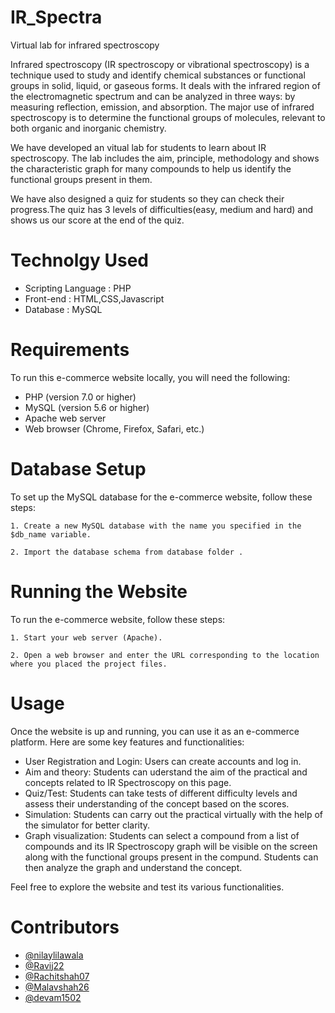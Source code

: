 # IR_Spectra
 Virtual lab for infrared spectroscopy


Infrared spectroscopy (IR spectroscopy or vibrational spectroscopy) is a technique used to study and identify chemical substances or functional groups in solid, liquid, or gaseous forms. It deals with the infrared region of the electromagnetic spectrum and can be analyzed in three ways: by measuring reflection, emission, and absorption. The major use of infrared spectroscopy is to determine the functional groups of molecules, relevant to both organic and inorganic chemistry.

We have developed an vitual lab for students to learn about IR spectroscopy. The lab includes the aim, principle, methodology and shows the characteristic graph for many compounds to help us identify the functional groups present in them.

We have also designed a quiz for students so they can check their progress.The quiz has 3 levels of difficulties(easy, medium and hard) and shows us our score at the end of the quiz. 

# Technolgy Used

- Scripting Language : PHP
- Front-end : HTML,CSS,Javascript
- Database : MySQL

# Requirements

To run this e-commerce website locally, you will need the following:

- PHP (version 7.0 or higher)
- MySQL (version 5.6 or higher)
- Apache web server
- Web browser (Chrome, Firefox, Safari, etc.)

# Database Setup

To set up the MySQL database for the e-commerce website, follow these steps:

    1. Create a new MySQL database with the name you specified in the $db_name variable.

    2. Import the database schema from database folder .
    

# Running the Website

To run the e-commerce website, follow these steps:

    1. Start your web server (Apache).

    2. Open a web browser and enter the URL corresponding to the location where you placed the project files.

# Usage

Once the website is up and running, you can use it as an e-commerce platform. Here are some key features and functionalities:

- User Registration and Login: Users can create accounts and log in.
- Aim and theory: Students can uderstand the aim of the practical and concepts related to IR Spectroscopy on this page.
- Quiz/Test: Students can take tests of different difficulty levels and assess their understanding of the concept based on the scores.
- Simulation: Students can carry out the practical virtually with the help of the simulator for better clarity. 
- Graph visualization: Students can select a compound from a list of compounds and its IR Spectroscopy graph will be visible on the screen along with the functional groups present in the compund. Students can then analyze the graph and understand the concept.

Feel free to explore the website and test its various functionalities.

# Contributors

- [@nilaylilawala](https://github.com/nilaylilawala)
- [@Ravij22](https://github.com/Ravij22)
- [@Rachitshah07](https://github.com/rachitshah07)
- [@Malavshah26](https://github.com/Malavshah26)
- [@devam1502](https://github.com/devam1502)
